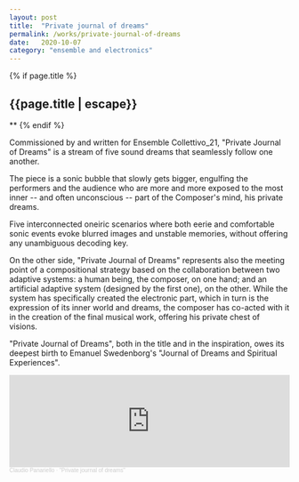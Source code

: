 ```yaml
---
layout: post
title:  "Private journal of dreams"
permalink: /works/private-journal-of-dreams
date:   2020-10-07
category: "ensemble and electronics"
---
```

{% if page.title %}
<h2>{{page.title | escape}}</h2>
**
{% endif %}

Commissioned by and written for Ensemble Collettivo\_21, "Private Journal of Dreams" is a stream of five sound dreams that seamlessly follow one another.

The piece is a sonic bubble that slowly gets bigger, engulfing the performers and the audience who are more and more exposed to the most inner -- and often unconscious -- part of the Composer's mind, his private dreams.

Five interconnected oneiric scenarios where both eerie and comfortable sonic events evoke blurred images and unstable memories, without offering any unambiguous decoding key.

On the other side, "Private Journal of Dreams" represents also the meeting point of a compositional strategy based on the collaboration between two adaptive systems: a human being, the composer, on one hand; and an artificial adaptive system (designed by the first one), on the other. While the system has specifically created the electronic part, which in turn is the expression of its inner world and dreams, the composer has co-acted with it in the creation of the final musical work, offering his private chest of visions.

"Private Journal of Dreams", both in the title and in the inspiration, owes its deepest birth to Emanuel Swedenborg's "Journal of Dreams and Spiritual Experiences".

<iframe width="100%" height="166" scrolling="no" frameborder="no" allow="autoplay" src="https://w.soundcloud.com/player/?url=https%3A//api.soundcloud.com/tracks/919545103&color=%23ff5500&auto_play=false&hide_related=false&show_comments=true&show_user=true&show_reposts=false&show_teaser=true"></iframe><div style="font-size: 10px; color: #cccccc;line-break: anywhere;word-break: normal;overflow: hidden;white-space: nowrap;text-overflow: ellipsis; font-family: Interstate,Lucida Grande,Lucida Sans Unicode,Lucida Sans,Garuda,Verdana,Tahoma,sans-serif;font-weight: 100;"><a href="https://soundcloud.com/claudiopanariello" title="Claudio Panariello" target="_blank" style="color: #cccccc; text-decoration: none;">Claudio Panariello</a> · <a href="https://soundcloud.com/claudiopanariello/private-journal-of-dreams" title="&quot;Private journal of dreams&quot;" target="_blank" style="color: #cccccc; text-decoration: none;">&quot;Private journal of dreams&quot;</a></div>
